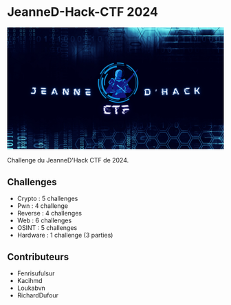# JeanneD-Hack-CTF 2024

<img src="logo.png">

Challenge du JeanneD'Hack CTF de 2024.

## Challenges

- Crypto : 5 challenges
- Pwn : 4 challenge
- Reverse : 4 challenges
- Web : 6 challenges
- OSINT : 5 challenges
- Hardware : 1 challenge (3 parties)

## Contributeurs

- Fenrisufulsur
- Kacihmd
- Loukabvn
- RichardDufour
